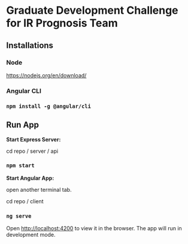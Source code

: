 # Graduate Development Challenge for IR Prognosis Team

## Installations
### Node
https://nodejs.org/en/download/

### Angular CLI
### `npm install -g @angular/cli`

## Run App

**Start Express Server:**

cd repo / server / api
### `npm start`
  
**Start Angular App:**

open another terminal tab.

cd repo / client
### `ng serve`
  
Open [http://localhost:4200](http://localhost:4200) to view it in the browser.
The app will run in development mode.
